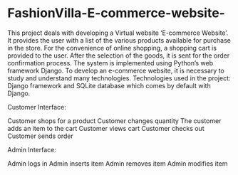 # FashionVilla-E-commerce-website-
This project deals with developing a Virtual website ‘E-commerce Website’.
It provides the user with a list of the various products available for purchase in the store. 
For the convenience of online shopping, a shopping cart is provided to the user. 
After the selection of the goods, it is sent for the order confirmation process. 
The system is implemented using Python’s web framework Django. To develop an e-commerce website, it is necessary to study and understand many technologies.
Technologies used in the project: 
Django framework and SQLite database which comes by default with Django.

Customer Interface:

Customer shops for a product
Customer changes quantity
The customer adds an item to the cart
Customer views cart
Customer checks out
Customer sends order

Admin Interface:

Admin logs in
Admin inserts item
Admin removes item
Admin modifies item
